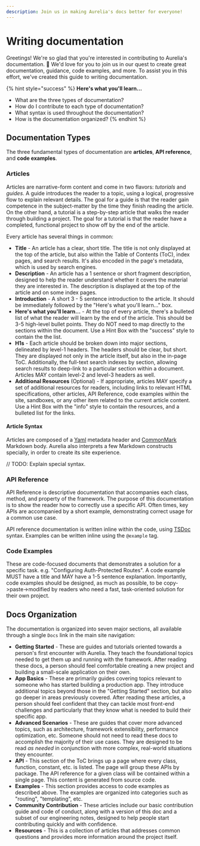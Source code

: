 ```yaml
---
description: Join us in making Aurelia's docs better for everyone!
---
```


# Writing documentation

Greetings! We're so glad that you're interested in contributing to Aurelia's documentation. 🙏 We'd love for you to join us in our quest to create great documentation, guidance, code examples, and more. To assist you in this effort, we've created this guide to writing documentation.

{% hint style="success" %}
**Here's what you'll learn...**

* What are the three types of documentation?
* How do I contribute to each type of documentation?
* What syntax is used throughout the documentation?
* How is the documentation organized?
{% endhint %}

## Documentation Types

The three fundamental types of documentation are **articles**, **API reference**, and **code examples**.

### Articles

Articles are narrative-form content and come in two flavors: _tutorials_ and _guides_. A guide introduces the reader to a topic, using a logical, progressive flow to explain relevant details. The goal for a guide is that the reader gain competence in the subject-matter by the time they finish reading the article. On the other hand, a tutorial is a step-by-step article that walks the reader through building a project. The goal for a tutorial is that the reader have a completed, functional project to show off by the end of the article.

Every article has several things in common:

* **Title** - An article has a clear, short title. The title is not only displayed at the top of the article, but also within the Table of Contents \(ToC\), index pages, and search results. It's also encoded in the page's metadata, which is used by search engines.
* **Description** - An article has a 1 sentence or short fragment description, designed to help the reader understand whether it covers the material they are interested in. The description is displayed at the top of the article and on some index pages.
* **Introduction** - A short 3 - 5 sentence introduction to the article. It should be immediately followed by the "Here's what you'll learn..." box.
* **Here's what you'll learn...** - At the top of every article, there's a bulleted list of what the reader will learn by the end of the article. This should be 3-5 high-level bullet points. They do NOT need to map directly to the sections within the document. Use a Hint Box with the "success" style to contain the the list.
* **H1s** - Each article should be broken down into major sections, delineated by level-1 headers. The headers should be clear, but short. They are displayed not only in the article itself, but also in the in-page ToC. Additionally, the full-text search indexes by section, allowing search results to deep-link to a particular section within a document. Articles MAY contain level-2 and level-3 headers as well.
* **Additional Resources** \(Optional\) - If appropriate, articles MAY specify a set of additional resources for readers, including links to relevant HTML specifications, other articles, API Reference, code examples within the site, sandboxes, or any other item related to the current article content. Use a Hint Box with the "info" style to contain the resources, and a bulleted list for the links.

#### Article Syntax

Articles are composed of a [Yaml](https://yaml.org/) metadata header and [CommonMark](https://commonmark.org/) Markdown body. Aurelia also interprets a few Markdown constructs specially, in order to create its site experience.

// TODO: Explain special syntax.

### API Reference

API Reference is descriptive documentation that accompanies each class, method, and property of the framework. The purpose of this documentation is to show the reader how to correctly use a specific API. Often times, key APIs are accompanied by a short example, demonstrating correct usage for a common use case.

API reference documentation is written inline within the code, using [TSDoc](https://github.com/Microsoft/tsdoc) syntax. Examples can be written inline using the `@example` tag.

### Code Examples

These are code-focused documents that demonstrates a solution for a specific task. e.g. "Configuring Auth-Protected Routes". A code example MUST have a title and MAY have a 1-5 sentence explanation. Importantly, code examples should be designed, as much as possible, to be copy-&gt;paste-&gt;modified by readers who need a fast, task-oriented solution for their own project.

## Docs Organization

The documentation is organized into seven major sections, all available through a single `Docs` link in the main site navigation:

* **Getting Started** - These are guides and tutorials oriented towards a person's first encounter with Aurelia. They teach the foundational topics needed to get them up and running with the framework. After reading these docs, a person should feel comfortable creating a new project and building a small-scale application on their own.
* **App Basics** - These are primarily guides covering topics relevant to someone who has started building a production app. They introduce additional topics beyond those in the "Getting Started" section, but also go deeper in areas previously covered. After reading these articles, a person should feel confident that they can tackle most front-end challenges and particularly that they know what is needed to build their specific app.
* **Advanced Scenarios** - These are guides that cover more advanced topics, such as architecture, framework extensibility, performance optimization, etc. Someone should not need to read these docs to accomplish the majority of their use cases. They are designed to be read _as needed_ in conjunction with more complex, real-world situations they encounter.
* **API** - This section of the ToC brings up a page where every class, function, constant, etc. is listed. The page will group these APIs by package. The API reference for a given class will be contained within a single page. This content is generated from source code.
* **Examples** - This section provides access to code examples as described above. The examples are organized into categories such as "routing", "templating", etc.
* **Community Contribution** - These articles include our basic contribution guide and code of conduct, along with a version of this doc and a subset of our engineering notes, designed to help people start contributing quickly and with confidence.
* **Resources** - This is a collection of articles that addresses common questions and provides more information around the project itself.

